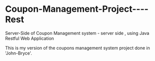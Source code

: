 # Coupon-Management-Project----Rest
Server-Side of Coupon Management system - server side , using Java Restful Web Application 

This is my version of the coupons management system project done in 'John-Bryce'.
